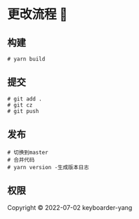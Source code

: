 # 更改流程 📝

## 构建
```
# yarn build 
```



## 提交
```
# git add .
# git cz
# git push
```

## 发布
```
# 切换到master
# 合并代码
# yarn version -生成版本日志
```

## 权限

Copyright © 2022-07-02 keyboarder-yang

